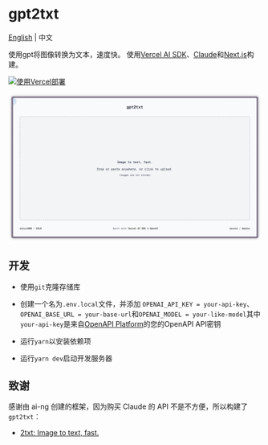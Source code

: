 # gpt2txt

[English](./README.md) | 中文

使用gpt将图像转换为文本，速度快。 使用[Vercel AI SDK](https://sdk.vercel.ai)、[Claude](https://claude.ai/)和[Next.js](https://nextjs.org)构建。

[![使用Vercel部署](https://vercel.com/button)](https://vercel.com/new/clone?repository-url=https%3A%2F%2Fgithub.com%2Fzhiyu1998%2Fgpt2txt&env=OPENAI_BASE_URL,OPENAI_API_KEY,OPENAI_MODEL&envDescription=your%20OpenAI%20API%20key%20from%20OpenAI%20Platform%20or%20otherwise&envLink=https%3A%2F%2Fplatform.openai.com%2Fapi-keys&project-name=gpt2txt&repository-name=gpt2txt&demo-title=gpt2txt&demo-description=image%20to%20text%20using%20gpt%2C%20fast.&demo-url=https%3A%2F%2Fgpt2txt.vercel.app%2F&demo-image=https%3A%2F%2Fgpt2txt.vercel.app%2Fopengraph-image.png)

![home](./md-imgs/home.png)

## 开发

- 使用`git`克隆存储库

- 创建一个名为`.env.local`文件，并添加 `OPENAI_API_KEY = your-api-key`、` OPENAI_BASE_URL = your-base-url `和` OPENAI_MODEL = your-like-model `其中`your-api-key`是来自[OpenAPI Platform](https：//platform.openai.com/api-keys)的您的OpenAPI API密钥

- 运行`yarn`以安装依赖项

- 运行`yarn dev`启动开发服务器

## 致谢

感谢由 ai-ng 创建的框架，因为购买 Claude 的 API 不是不方便，所以构建了`gpt2txt`：

- [2txt: Image to text, fast.](https://github.com/ai-ng/2txt)